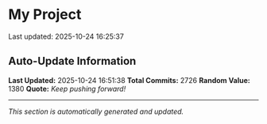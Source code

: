 # My Project


Last updated: 2025-10-24 16:25:37













































































































































































































































































































































































































































































































































































































































































































































































































































































































































































































































































































































































































































































































































































































































































































































































































































































































































































































































































































































































































































































































































































































































































































































































































































































































































































































































































































































































































































































































































































































































































































































































































































## Auto-Update Information

**Last Updated:** 2025-10-24 16:51:38
**Total Commits:** 2726
**Random Value:** 1380
**Quote:** _Keep pushing forward!_

---
_This section is automatically generated and updated._
